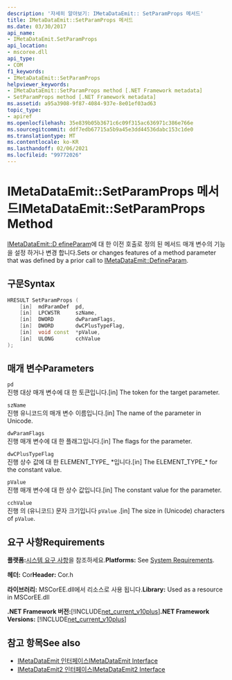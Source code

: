 ```yaml
---
description: '자세히 알아보기: IMetaDataEmit:: SetParamProps 메서드'
title: IMetaDataEmit::SetParamProps 메서드
ms.date: 03/30/2017
api_name:
- IMetaDataEmit.SetParamProps
api_location:
- mscoree.dll
api_type:
- COM
f1_keywords:
- IMetaDataEmit::SetParamProps
helpviewer_keywords:
- IMetaDataEmit::SetParamProps method [.NET Framework metadata]
- SetParamProps method [.NET Framework metadata]
ms.assetid: a95a3908-9f87-4084-937e-8e01ef03ad63
topic_type:
- apiref
ms.openlocfilehash: 35e839b05b3671c6c09f315ac636971c386e766e
ms.sourcegitcommit: ddf7edb67715a5b9a45e3dd44536dabc153c1de0
ms.translationtype: MT
ms.contentlocale: ko-KR
ms.lasthandoff: 02/06/2021
ms.locfileid: "99772026"
---
```

# <a name="imetadataemitsetparamprops-method"></a><span data-ttu-id="7bc29-103">IMetaDataEmit::SetParamProps 메서드</span><span class="sxs-lookup"><span data-stu-id="7bc29-103">IMetaDataEmit::SetParamProps Method</span></span>

<span data-ttu-id="7bc29-104">[IMetaDataEmit::D efineParam](imetadataemit-defineparam-method.md)에 대 한 이전 호출로 정의 된 메서드 매개 변수의 기능을 설정 하거나 변경 합니다.</span><span class="sxs-lookup"><span data-stu-id="7bc29-104">Sets or changes features of a method parameter that was defined by a prior call to [IMetaDataEmit::DefineParam](imetadataemit-defineparam-method.md).</span></span>  
  
## <a name="syntax"></a><span data-ttu-id="7bc29-105">구문</span><span class="sxs-lookup"><span data-stu-id="7bc29-105">Syntax</span></span>  
  
```cpp  
HRESULT SetParamProps (
    [in]  mdParamDef  pd,
    [in]  LPCWSTR     szName,
    [in]  DWORD       dwParamFlags,
    [in]  DWORD       dwCPlusTypeFlag,
    [in]  void const  *pValue,
    [in]  ULONG       cchValue
);  
```  
  
## <a name="parameters"></a><span data-ttu-id="7bc29-106">매개 변수</span><span class="sxs-lookup"><span data-stu-id="7bc29-106">Parameters</span></span>  

 `pd`  
 <span data-ttu-id="7bc29-107">진행 대상 매개 변수에 대 한 토큰입니다.</span><span class="sxs-lookup"><span data-stu-id="7bc29-107">[in] The token for the target parameter.</span></span>  
  
 `szName`  
 <span data-ttu-id="7bc29-108">진행 유니코드의 매개 변수 이름입니다.</span><span class="sxs-lookup"><span data-stu-id="7bc29-108">[in] The name of the parameter in Unicode.</span></span>  
  
 `dwParamFlags`  
 <span data-ttu-id="7bc29-109">진행 매개 변수에 대 한 플래그입니다.</span><span class="sxs-lookup"><span data-stu-id="7bc29-109">[in] The flags for the parameter.</span></span>  
  
 `dwCPlusTypeFlag`  
 <span data-ttu-id="7bc29-110">진행 상수 값에 대 한 ELEMENT_TYPE_ \*입니다.</span><span class="sxs-lookup"><span data-stu-id="7bc29-110">[in] The ELEMENT_TYPE_\* for the constant value.</span></span>  
  
 `pValue`  
 <span data-ttu-id="7bc29-111">진행 매개 변수에 대 한 상수 값입니다.</span><span class="sxs-lookup"><span data-stu-id="7bc29-111">[in] The constant value for the parameter.</span></span>  
  
 `cchValue`  
 <span data-ttu-id="7bc29-112">진행 의 (유니코드) 문자 크기입니다 `pValue` .</span><span class="sxs-lookup"><span data-stu-id="7bc29-112">[in] The size in (Unicode) characters of `pValue`.</span></span>  
  
## <a name="requirements"></a><span data-ttu-id="7bc29-113">요구 사항</span><span class="sxs-lookup"><span data-stu-id="7bc29-113">Requirements</span></span>  

 <span data-ttu-id="7bc29-114">**플랫폼:**[시스템 요구 사항](../../get-started/system-requirements.md)을 참조하세요.</span><span class="sxs-lookup"><span data-stu-id="7bc29-114">**Platforms:** See [System Requirements](../../get-started/system-requirements.md).</span></span>  
  
 <span data-ttu-id="7bc29-115">**헤더:** Cor</span><span class="sxs-lookup"><span data-stu-id="7bc29-115">**Header:** Cor.h</span></span>  
  
 <span data-ttu-id="7bc29-116">**라이브러리:** MSCorEE.dll에서 리소스로 사용 됩니다.</span><span class="sxs-lookup"><span data-stu-id="7bc29-116">**Library:** Used as a resource in MSCorEE.dll</span></span>  
  
 <span data-ttu-id="7bc29-117">**.NET Framework 버전:**[!INCLUDE[net_current_v10plus](../../../../includes/net-current-v10plus-md.md)]</span><span class="sxs-lookup"><span data-stu-id="7bc29-117">**.NET Framework Versions:** [!INCLUDE[net_current_v10plus](../../../../includes/net-current-v10plus-md.md)]</span></span>  
  
## <a name="see-also"></a><span data-ttu-id="7bc29-118">참고 항목</span><span class="sxs-lookup"><span data-stu-id="7bc29-118">See also</span></span>

- [<span data-ttu-id="7bc29-119">IMetaDataEmit 인터페이스</span><span class="sxs-lookup"><span data-stu-id="7bc29-119">IMetaDataEmit Interface</span></span>](imetadataemit-interface.md)
- [<span data-ttu-id="7bc29-120">IMetaDataEmit2 인터페이스</span><span class="sxs-lookup"><span data-stu-id="7bc29-120">IMetaDataEmit2 Interface</span></span>](imetadataemit2-interface.md)
